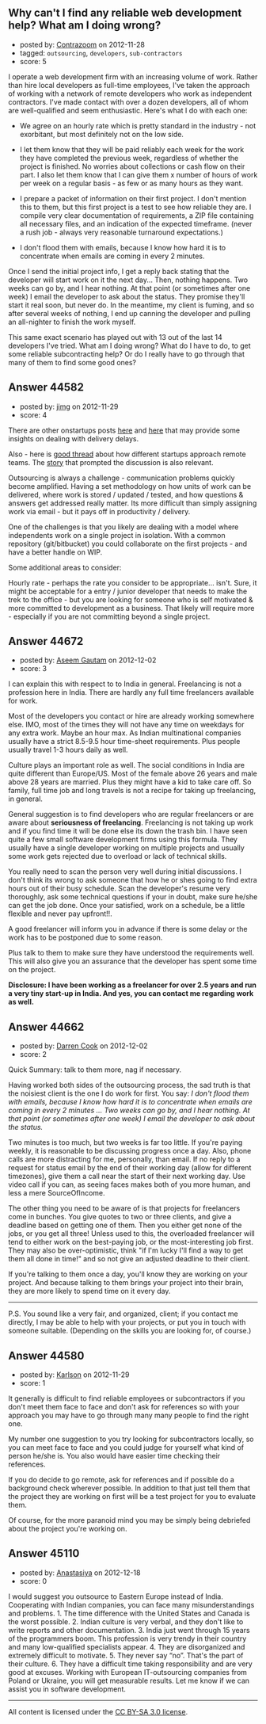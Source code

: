 ## Why can't I find any reliable web development help? What am I doing wrong?

- posted by: [Contrazoom](https://stackexchange.com/users/-1/21821-contrazoom) on 2012-11-28
- tagged: `outsourcing`, `developers`, `sub-contractors`
- score: 5

I operate a web development firm with an increasing volume of work.  Rather than hire local developers as full-time employees, I've taken the approach of working with a network of remote developers who work as independent contractors.  I've made contact with over a dozen developers, all of whom are well-qualified and seem enthusiastic.  Here's what I do with each one:

- We agree on an hourly rate which is pretty standard in the industry - not exorbitant, but most definitely not on the low side.

- I let them know that they will be paid reliably each week for the work they have completed the previous week, regardless of whether the project is finished.  No worries about collections or cash flow on their part.  I also let them know that I can give them x number of hours of work per week on a regular basis - as few or as many hours as they want.

- I prepare a packet of information on their first project.  I don't mention this to them, but this first project is a test to see how reliable they are.  I compile very clear documentation of requirements, a ZIP file containing all necessary files, and an indication of the expected timeframe. (never a rush job - always very reasonable turnaround expectations.)

- I don't flood them with emails, because I know how hard it is to concentrate when emails are coming in every 2 minutes.

Once I send the initial project info, I get a reply back stating that the developer will start work on it the next day...  Then, nothing happens.  Two weeks can go by, and I hear nothing.  At that point (or sometimes after one week) I email the developer to ask about the status.  They promise they'll start it real soon, but never do.  In the meantime, my client is fuming, and so after several weeks of nothing, I end up canning the developer and pulling an all-nighter to finish the work myself.

This same exact scenario has played out with 13 out of the last 14 developers I've tried.  What am I doing wrong?  What do I have to do, to get some reliable subcontracting help?  Or do I really have to go through that many of them to find some good ones?


## Answer 44582

- posted by: [jimg](https://stackexchange.com/users/-1/2380-jimg) on 2012-11-29
- score: 4

<p>There are other onstartups posts <a href="http://answers.onstartups.com/questions/41626/adding-my-own-developer-to-freelance-team">here</a> and <a href="http://answers.onstartups.com/questions/44350/what-can-i-do-to-be-sure-that-progress-is-being-made-on-my-web-app">here</a> that may provide some insights on dealing with delivery delays. </p>

<p>Also - here is <a href="http://news.ycombinator.com/item?id=4095257" rel="nofollow">good thread</a> about how different startups approach remote teams. The <a href="http://ryancarson.com/post/24884883426/how-i-manage-40-people-remotely" rel="nofollow">story</a> that prompted the discussion is also relevant.</p>

<p>Outsourcing is always a challenge - communication problems quickly become amplified.  Having a set methodology on how units of work can be delivered, where work is stored / updated / tested, and how questions &amp; answers get addressed really matter.  Its more difficult than simply assigning work via email - but it pays off in productivity / delivery.</p>

<p>One of the challenges is that you likely are dealing with a model where independents work on a single project in isolation. With a common repository (git/bitbucket) you could collaborate on the first projects - and have a better handle on WIP.</p>

<p>Some additional areas to consider:</p>

<p>Hourly rate - perhaps the rate you consider to be appropriate... isn't.  Sure, it might be acceptable for a entry / junior developer that needs to make the trek to the office - but you are looking for someone who is self motivated &amp; more committed to development as a business. That likely will require more - especially if you are not committing beyond a single project.</p>



## Answer 44672

- posted by: [Aseem Gautam](https://stackexchange.com/users/-1/17251-aseem-gautam) on 2012-12-02
- score: 3

I can explain this with respect to to India in general. Freelancing is not a profession here in India. There are hardly any full time freelancers available for work.

Most of the developers you contact or hire are already working somewhere else. IMO, most of the times they will not have any time on weekdays for any extra work. Maybe an hour max. As Indian multinational companies usually have a strict 8.5-9.5 hour time-sheet requirements. Plus people usually travel 1-3 hours daily as well.

Culture plays an important role as well. The social conditions in India are quite different than Europe/US. Most of the female above 26 years and male above 28 years are married. Plus they might have a kid to take care off. So family, full time job and long travels is not a recipe for taking up freelancing, in general. 

General suggestion is to find developers who are regular freelancers or are aware about **seriousness of freelancing**. Freelancing is not taking up work and if you find time it will be done else its down the trash bin. I have seen quite a few small software development firms using this formula. They usually have a single developer working on multiple projects and usually some work gets rejected due to overload or lack of technical skills.

You really need to scan the person very well during initial discussions. I don't think its wrong to ask someone that how he or shes going to find extra hours out of their busy schedule.
Scan the developer's resume very thoroughly, ask some technical questions if your in doubt, make sure he/she can get the job done. Once your satisfied, work on a schedule, be a little flexible and never pay upfront!!. 

A good freelancer will inform you in advance if there is some delay or the work has to be postponed due to some reason. 

Plus talk to them to make sure they have understood the requirements well. This will also give you an assurance that the developer has spent some time on the project. 

**Disclosure: I have been working as a freelancer for over 2.5 years and run a very tiny start-up in India. And yes, you can contact me regarding work as well.**


## Answer 44662

- posted by: [Darren Cook](https://stackexchange.com/users/-1/14258-darren-cook) on 2012-12-02
- score: 2

Quick Summary: talk to them more, nag if necessary.

Having worked both sides of the outsourcing process, the sad truth is that the noisiest client is the one I do work for first. You say: *I don't flood them with emails, because I know how hard it is to concentrate when emails are coming in every 2 minutes ...  Two weeks can go by, and I hear nothing. At that point (or sometimes after one week) I email the developer to ask about the status.*

Two minutes is too much, but two weeks is far too little. If you're paying weekly, it is reasonable to be discussing progress once a day. Also, phone calls are more distracting for me, personally, than email. If no reply to a request for status email by the end of their working day (allow for different timezones), give them a call near the start of their next working day. Use video call if you can, as seeing faces makes both of you more human, and less a mere SourceOfIncome.

The other thing you need to be aware of is that projects for freelancers come in bunches. You give quotes to two or three clients, and give a deadline based on getting one of them. Then you either get none of the jobs, or you get all three! Unless used to this, the overloaded freelancer will tend to either work on the best-paying job, or the most-interesting job first. They may also be over-optimistic, think "if I'm lucky I'll find a way to get them all done in time!" and so not give an adjusted deadline to their client.

If you're talking to them once a day, you'll know they are working on your project. And because talking to them brings your project into their brain, they are more likely to spend time on it every day.


----------


P.S. You sound like a very fair, and organized, client; if you contact me directly, I may be able to help with your projects, or put you in touch with someone suitable. (Depending on the skills you are looking for, of course.)



## Answer 44580

- posted by: [Karlson](https://stackexchange.com/users/-1/15252-karlson) on 2012-11-29
- score: 1

It generally is difficult to find reliable employees or subcontractors if you don't meet them face to face and don't ask for references so with your approach you may have to go through many many people to find the right one.

My number one suggestion to you try looking for subcontractors locally, so you can meet face to face and you could judge for yourself what kind of person he/she is.  You also would have easier time checking their references.

If you do decide to go remote, ask for references and if possible do a background check wherever possible.  In addition to that just tell them that the project they are working on first will be a test project for you to evaluate them.

Of course, for the more paranoid mind you may be simply being debriefed about the project you're working on.


## Answer 45110

- posted by: [Anastasiya](https://stackexchange.com/users/-1/21909-anastasiya) on 2012-12-18
- score: 0

I would suggest you outsource to Eastern Europe instead of India. Cooperating with Indian companies, you can face many misunderstandings and problems. 1. The time difference with the United States and Canada is the worst possible. 2. Indian culture is very verbal, and they don't like to write reports and other documentation. 3. India just went through 15 years of the programmers boom. This profession is very trendy in their country and many low-qualified specialists appear. 4. They are disorganized and extremely difficult to motivate. 5. They never say “no”. That's the part of their culture. 6. They have a difficult time taking responsibility and are very good at excuses.
Working with European IT-outsourcing companies from Poland or Ukraine, you will get measurable results. Let me know if we can assist you in software development.



---

All content is licensed under the [CC BY-SA 3.0 license](https://creativecommons.org/licenses/by-sa/3.0/).
